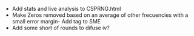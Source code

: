 - Add stats and live analysis to CSPRNG.html
- Make Zeros removed based on an average of other frecuencies with a small error margin- Add tag to SME
- Add some short of rounds to difuse iv?

